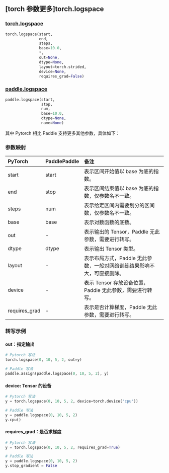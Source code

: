 ## [torch 参数更多]torch.logspace

###  [torch.logspace](https://pytorch.org/docs/1.13/generated/torch.logspace.html?highlight=logspace#torch.logspace)

```python
torch.logspace(start,
               end,
               steps,
               base=10.0,
               *,
               out=None,
               dtype=None,
               layout=torch.strided,
               device=None,
               requires_grad=False)
```

###  [paddle.logspace](https://www.paddlepaddle.org.cn/documentation/docs/zh/api/paddle/logspace_cn.html)

```python
paddle.logspace(start,
                stop,
                num,
                base=10.0,
                dtype=None,
                name=None)
```

其中 Pytorch 相比 Paddle 支持更多其他参数，具体如下：

### 参数映射

| PyTorch       | PaddlePaddle | 备注                                                         |
| :------------ | :----------- | :----------------------------------------------------------- |
| start         | start        | 表示区间开始值以 base 为底的指数。                             |
| end           | stop         | 表示区间结束值以 base 为底的指数，仅参数名不一致。             |
| steps         | num          | 表示给定区间内需要划分的区间数，仅参数名不一致。             |
| base          | base         | 表示对数函数的底数。                                         |
| out           | -            | 表示输出的 Tensor，Paddle 无此参数，需要进行转写。           |
| dtype         | dtype        | 表示输出 Tensor 类型。                                       |
| layout        | -            | 表示布局方式，Paddle 无此参数，一般对网络训练结果影响不大，可直接删除。 |
| device        | -            | 表示 Tensor 存放设备位置，Paddle 无此参数，需要进行转写。    |
| requires_grad | -            | 表示是否计算梯度，Paddle 无此参数，需要进行转写。            |

### 转写示例

#### out：指定输出

```python
# Pytorch 写法
torch.logspace(0, 10, 5, 2, out=y)

# Paddle 写法
paddle.assign(paddle.logspace(0, 10, 5, 2), y)
```

#### device: Tensor 的设备

```python
# Pytorch 写法
y = torch.logspace(0, 10, 5, 2, device=torch.device('cpu'))

# Paddle 写法
y = paddle.logspace(0, 10, 5, 2)
y.cpu()
```

#### requires_grad：是否求梯度

```python
# Pytorch 写法
y = torch.logspace(0, 10, 5, 2, requires_grad=True)

# Paddle 写法
y = paddle.logspace(0, 10, 5, 2)
y.stop_gradient = False
```
